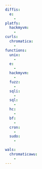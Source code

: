 ```yaml
---
diffis:
  e:
    -
platfs:
  hackmyvm:
    -
curls:
  chromatica:
    -
functions:
  unix:
    -
  e:
    -
  hackmyvm:
    -
  fuzz:
    -
  sqli:
    -
  sql:
    -
  hc:
    -
  bf:
    -
  cron:
    -
  sudo:
    -

wals:
  chromaticawu:
    -
---
```

